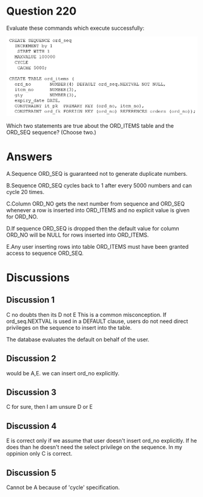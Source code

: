 # Question 220
Evaluate these commands which execute successfully:

![](../images/image108.png)
		
Which two statements are true about the ORD_ITEMS table and the ORD_SEQ sequence? (Choose two.)

# Answers
A.Sequence ORD_SEQ is guaranteed not to generate duplicate numbers.

B.Sequence ORD_SEQ cycles back to 1 after every 5000 numbers and can cycle 20 times.

C.Column ORD_NO gets the next number from sequence and ORD_SEQ whenever a row is inserted into ORD_ITEMS and no explicit value is given for ORD_NO.

D.If sequence ORD_SEQ is dropped then the default value for column ORD_NO will be NULL for rows inserted into ORD_ITEMS.

E.Any user inserting rows into table ORD_ITEMS must have been granted access to sequence ORD_SEQ.

# Discussions
## Discussion 1
C no doubts then its D not E
This is a common misconception. If ord_seq.NEXTVAL is used in a DEFAULT clause, users do not need direct privileges on the sequence to insert into the table.

The database evaluates the default on behalf of the user.

## Discussion 2
would be A,E. we can insert ord_no explicitly.

## Discussion 3
C for sure, then I am unsure D or E

## Discussion 4
E is correct only if we assume that user doesn't insert ord_no explicitly. If he does than he doesn't need the select privilege on the sequence.
In my oppinion only C is correct.

## Discussion 5
Cannot be A because of 'cycle' specification.

